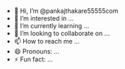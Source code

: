 - 👋 Hi, I’m @pankajthakare55555com
- 👀 I’m interested in ...
- 🌱 I’m currently learning ...
- 💞️ I’m looking to collaborate on ...
- 📫 How to reach me ...
- 😄 Pronouns: ...
- ⚡ Fun fact: ...

<!---
pankajthakare55555com/pankajthakare55555com is a ✨ special ✨ repository because its `README.md` (this file) appears on your GitHub profile.
You can click the Preview link to take a look at your changes.
--->
